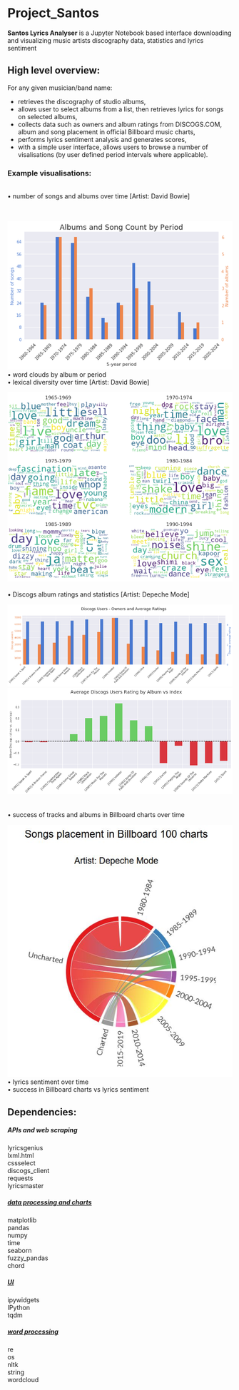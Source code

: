 # Project_Santos

<strong>Santos Lyrics Analyser</strong> is a Jupyter Notebook based interface downloading and visualizing music artists discography data, statistics and lyrics sentiment

## High level overview:

For any given musician/band name: <br>
   - retrieves the discography of studio albums, <br>
   - allows user to select albums from a list, then retrieves lyrics for songs on selected albums,<br>
   - collects data such as owners and album ratings from DISCOGS.COM, album and song placement in official Billboard music charts,<br>
   - performs lyrics sentiment analysis and generates scores, <br>
   - with a simple user interface, allows users to browse a number of visalisations (by user defined period intervals where applicable). 
   
<h3> Example visualisations: </h3><br>
      • number of songs and albums over time [Artist: David Bowie]<br><br><br> 
      
![image01](images/01_albums_and_songs_over_time.png)<br>
      • word clouds by album or period <br> 
      • lexical diversity over time [Artist: David Bowie] <br> 
      
![image02](images/03_wordclouds_bowie.png)<br>      
      • Discogs album ratings and statistics [Artist: Depeche Mode]<br>
      
![image04](images/04_discogs_users__owners_and_average_ratings.png)<br>
![image05](images/05_average_discoggs_users_rating_by_album_vs_index.png)<br>
<br>
<br>
      • success of tracks and albums in Billboard charts over time<br>

![image](images/songs_placement_in_billboard_100_charts.png)<br>
      • lyrics sentiment over time <br>
      • success in Billboard charts vs lyrics sentiment <br>
   

## Dependencies:

<h5><i>APIs and web scraping</i></h5>
lyricsgenius<br>
lxml.html<br>
cssselect<br>
discogs_client<br>
requests<br>
lyricsmaster<br>

<h5><u><i>data processing and charts</i></u></h5>
matplotlib<br>
pandas<br>
numpy<br>
time<br>
seaborn<br>
fuzzy_pandas<br>
chord<br>

<h5><u><i>UI</i></u></h5>
ipywidgets<br>
IPython<br>
tqdm<br>

<h5><u><i>word processing</i></u></h5>
re<br>
os<br>
nltk<br>
string<br>
wordcloud<br>
